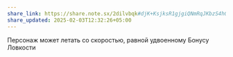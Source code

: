 ```yaml
---
share_link: https://share.note.sx/2dilvbqk#djK+KsjksR1gjgiQNmRqJKbzS4hO7SESJP7a6IUowqo
share_updated: 2025-02-03T12:32:26+05:00
---
```

Персонаж может летать со скоростью, равной удвоенному Бонусу Ловкости